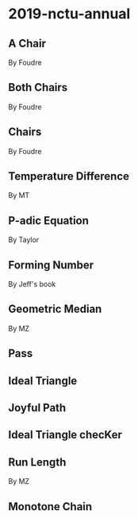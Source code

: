 # 2019-nctu-annual

## A Chair
By Foudre
## Both Chairs
By Foudre
## Chairs
By Foudre
## Temperature Difference
By MT
## P-adic Equation
By Taylor
## Forming Number
By Jeff's book
## Geometric Median 
By MZ
## Pass
## Ideal Triangle
## Joyful Path
## Ideal Triangle checKer
## Run Length
By MZ
## Monotone Chain

